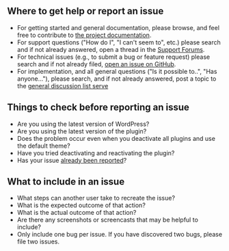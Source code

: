 ## Where to get help or report an issue

* For getting started and general documentation, please browse, and feel free to contribute to [the project documentation](http://ben.balter.com/wp-document-revisions/).
* For support questions ("How do I", "I can't seem to", etc.) please search and if not already answered, open a thread in the [Support Forums](http://wordpress.org/support/plugin/wp-document-revisions).
* For technical issues (e.g., to submit a bug or feature request) please search and if not already filed, [open an issue on GitHub](https://github.com/benbalter/WP-Document-Revisions/issues).
* For implementation, and all general questions ("Is it possible to..", "Has anyone..."), please search, and if not already answered, post a topic to the [general discussion list serve](https://groups.google.com/forum/#!forum/wp-document-revisions)

## Things to check before reporting an issue

* Are you using the latest version of WordPress?
* Are you using the latest version of the plugin?
* Does the problem occur even when you deactivate all plugins and use the default theme?
* Have you tried deactivating and reactivating the plugin?
* Has your issue [already been reported](https://github.com/benbalter/WP-Document-Revisions/issues)?

## What to include in an issue

* What steps can another user take to recreate the issue?
* What is the expected outcome of that action?
* What is the actual outcome of that action?
* Are there any screenshots or screencasts that may be helpful to include?
* Only include one bug per issue. If you have discovered two bugs, please file two issues.
